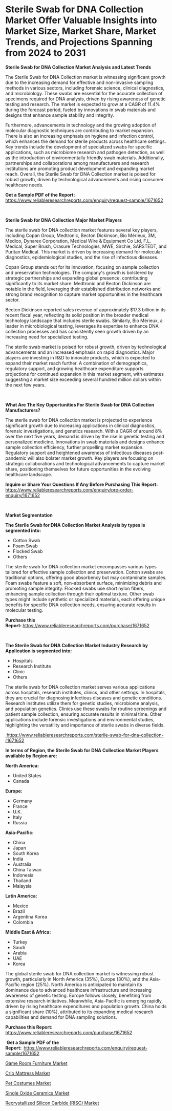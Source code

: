 <p><h1>Sterile Swab for DNA Collection Market Offer Valuable Insights into Market Size, Market Share, Market Trends, and Projections Spanning from 2024 to 2031</h1></p><p><strong>Sterile Swab for DNA Collection Market Analysis and Latest Trends</strong></p>
<p><p>The Sterile Swab for DNA Collection market is witnessing significant growth due to the increasing demand for effective and non-invasive sampling methods in various sectors, including forensic science, clinical diagnostics, and microbiology. These swabs are essential for the accurate collection of specimens required for DNA analysis, driven by rising awareness of genetic testing and research. The market is expected to grow at a CAGR of 11.4% during the forecast period, fueled by innovations in swab materials and designs that enhance sample stability and integrity.</p><p>Furthermore, advancements in technology and the growing adoption of molecular diagnostic techniques are contributing to market expansion. There is also an increasing emphasis on hygiene and infection control, which enhances the demand for sterile products across healthcare settings. Key trends include the development of specialized swabs for specific applications, such as microbiome research and pathogen detection, as well as the introduction of environmentally friendly swab materials. Additionally, partnerships and collaborations among manufacturers and research institutions are promoting product development and expanding market reach. Overall, the Sterile Swab for DNA Collection market is poised for robust growth, driven by technological advancements and rising consumer healthcare needs.</p></p>
<p><strong>Get a Sample PDF of the Report:&nbsp;</strong> <a href="https://www.reliableresearchreports.com/enquiry/request-sample/1671652?utm_campaign=8&utm_medium=2&utm_source=Github&utm_content=ia&utm_term=24122024&utm_id=sterile-swab-for-dna-collection">https://www.reliableresearchreports.com/enquiry/request-sample/1671652</a></p>
<p>&nbsp;</p>
<p><strong>Sterile Swab for DNA Collection Major Market Players</strong></p>
<p><p>The sterile swab for DNA collection market features several key players, including Copan Group, Medtronic, Becton Dickinson, Bio Mérieux, 3M, Medico, Dynarex Corporation, Medical Wire & Equipment Co Ltd, F.L. Medical, Super Brush, Orasure Technologies, MWE, Sirchie, SARSTEDT, and Puritan Medical. This market is driven by increasing demand for molecular diagnostics, epidemiological studies, and the rise of infectious diseases.</p><p>Copan Group stands out for its innovation, focusing on sample collection and preservation technologies. The company's growth is bolstered by strategic partnerships and expanding global presence, contributing significantly to its market share. Medtronic and Becton Dickinson are notable in the field, leveraging their established distribution networks and strong brand recognition to capture market opportunities in the healthcare sector.</p><p>Becton Dickinson reported sales revenue of approximately $17.3 billion in its recent fiscal year, reflecting its solid position in the broader medical technology landscape that includes sterile swabs. Similarly, Bio Mérieux, a leader in microbiological testing, leverages its expertise to enhance DNA collection processes and has consistently seen growth driven by an increasing need for specialized testing. </p><p>The sterile swab market is poised for robust growth, driven by technological advancements and an increased emphasis on rapid diagnostics. Major players are investing in R&D to innovate products, which is expected to expand their market reach further. A combination of demographics, regulatory support, and growing healthcare expenditure supports projections for continued expansion in this market segment, with estimates suggesting a market size exceeding several hundred million dollars within the next few years.</p></p>
<p>&nbsp;</p>
<p><strong>What Are The Key Opportunities For Sterile Swab for DNA Collection Manufacturers?</strong></p>
<p><p>The sterile swab for DNA collection market is projected to experience significant growth due to increasing applications in clinical diagnostics, forensic investigations, and genetics research. With a CAGR of around 8% over the next five years, demand is driven by the rise in genetic testing and personalized medicine. Innovations in swab materials and designs enhance sample collection efficiency, further propelling market expansion. Regulatory support and heightened awareness of infectious diseases post-pandemic will also bolster market growth. Key players are focusing on strategic collaborations and technological advancements to capture market share, positioning themselves for future opportunities in the evolving healthcare landscape.</p></p>
<p><strong>Inquire or Share Your Questions If Any Before Purchasing This Report:</strong> <a href="https://www.reliableresearchreports.com/enquiry/pre-order-enquiry/1671652?utm_campaign=8&utm_medium=2&utm_source=Github&utm_content=ia&utm_term=24122024&utm_id=sterile-swab-for-dna-collection">https://www.reliableresearchreports.com/enquiry/pre-order-enquiry/1671652</a></p>
<p>&nbsp;</p>
<p><strong>Market Segmentation</strong></p>
<p><strong>The Sterile Swab for DNA Collection Market Analysis by types is segmented into:</strong></p>
<p><ul><li>Cotton Swab</li><li>Foam Swab</li><li>Flocked Swab</li><li>Others</li></ul></p>
<p><p>The sterile swab for DNA collection market encompasses various types tailored for effective sample collection and preservation. Cotton swabs are traditional options, offering good absorbency but may contaminate samples. Foam swabs feature a soft, non-absorbent surface, minimizing debris and promoting sample integrity. Flocked swabs use short nylon fibers, enhancing sample collection through their optimal texture. Other swab types might include synthetic or specialized materials, each offering unique benefits for specific DNA collection needs, ensuring accurate results in molecular testing.</p></p>
<p><strong>Purchase this Report:&nbsp;</strong><a href="https://www.reliableresearchreports.com/purchase/1671652?utm_campaign=8&utm_medium=2&utm_source=Github&utm_content=ia&utm_term=24122024&utm_id=sterile-swab-for-dna-collection">https://www.reliableresearchreports.com/purchase/1671652</a></p>
<p>&nbsp;</p>
<p><strong>The Sterile Swab for DNA Collection Market Industry Research by Application is segmented into:</strong></p>
<p><ul><li>Hospitals</li><li>Research Institute</li><li>Clinic</li><li>Others</li></ul></p>
<p><p>The sterile swab for DNA collection market serves various applications across hospitals, research institutes, clinics, and other settings. In hospitals, they are crucial for diagnosing infectious diseases and genetic conditions. Research institutes utilize them for genetic studies, microbiome analysis, and population genetics. Clinics use these swabs for routine screenings and patient sample collection, ensuring accurate results in minimal time. Other applications include forensic investigations and environmental studies, highlighting the versatility and importance of sterile swabs in diverse fields.</p></p>
<p><a href="https://www.reliableresearchreports.com/sterile-swab-for-dna-collection-r1671652?utm_campaign=8&utm_medium=2&utm_source=Github&utm_content=ia&utm_term=24122024&utm_id=sterile-swab-for-dna-collection">&nbsp;https://www.reliableresearchreports.com/sterile-swab-for-dna-collection-r1671652</a></p>
<p><strong>In terms of Region, the Sterile Swab for DNA Collection Market Players available by Region are:</strong></p>
<p>
    <p> <strong> North America: </strong>
        <ul>
            <li>United States</li>
            <li>Canada</li>
        </ul>
        </p> 
    <p> <strong> Europe: </strong>
        <ul>
            <li>Germany</li>
            <li>France</li>
            <li>U.K.</li>
            <li>Italy</li>
            <li>Russia</li>
        </ul>
        </p> 
    <p> <strong> Asia-Pacific: </strong>
        <ul>
            <li>China</li>
            <li>Japan</li>
            <li>South Korea</li>
            <li>India</li>
            <li>Australia</li>
            <li>China Taiwan</li>
            <li>Indonesia</li>
            <li>Thailand</li>
            <li>Malaysia</li>
        </ul>
        </p> 
    <p> <strong> Latin America: </strong>
        <ul>
            <li>Mexico</li>
            <li>Brazil</li>
            <li>Argentina Korea</li>
            <li>Colombia</li>
        </ul>
        </p> 
    <p> <strong> Middle East & Africa: </strong>
        <ul>
            <li>Turkey</li>
            <li>Saudi</li>
            <li>Arabia</li>
            <li>UAE</li>
            <li>Korea</li>
        </ul>
    </p>
    </p>
<p><p>The global sterile swab for DNA collection market is witnessing robust growth, particularly in North America (35%), Europe (30%), and the Asia-Pacific region (25%). North America is anticipated to maintain its dominance due to advanced healthcare infrastructure and increasing awareness of genetic testing. Europe follows closely, benefiting from extensive research initiatives. Meanwhile, Asia-Pacific is emerging rapidly, driven by rising healthcare expenditures and population growth. China holds a significant share (10%), attributed to its expanding medical research capabilities and demand for DNA sampling solutions.</p></p>
<p><strong>Purchase this Report: </strong><a href="https://www.reliableresearchreports.com/purchase/1671652?utm_campaign=8&utm_medium=2&utm_source=Github&utm_content=ia&utm_term=24122024&utm_id=sterile-swab-for-dna-collection">https://www.reliableresearchreports.com/purchase/1671652</a></p>
<p>&nbsp;<strong>Get a Sample PDF of the Report:&nbsp;&nbsp;</strong><a href="https://www.reliableresearchreports.com/enquiry/request-sample/1671652?utm_campaign=8&utm_medium=2&utm_source=Github&utm_content=ia&utm_term=24122024&utm_id=sterile-swab-for-dna-collection">https://www.reliableresearchreports.com/enquiry/request-sample/1671652</a></p>
<p><strong></strong></p>
<p><p><a href="https://www.linkedin.com/pulse/examining-market-forces-influencing-game-room-furniture-size-kwryf?utm_campaign=8&utm_medium=2&utm_source=Github&utm_content=ia&utm_term=24122024&utm_id=sterile-swab-for-dna-collection">Game Room Furniture Market</a></p><p><a href="https://www.linkedin.com/pulse/fore-clarion-insight-j6xzf?utm_campaign=8&utm_medium=2&utm_source=Github&utm_content=ia&utm_term=24122024&utm_id=sterile-swab-for-dna-collection">Crib Mattress Market</a></p><p><a href="https://www.linkedin.com/pulse/p-factrackr-ho6he?utm_campaign=8&utm_medium=2&utm_source=Github&utm_content=ia&utm_term=24122024&utm_id=sterile-swab-for-dna-collection">Pet Costumes Market</a></p><p><a href="https://github.com/mcfred89/Market-Research-Report-List-1/blob/main/single-oxide-ceramics-market.md?utm_campaign=8&utm_medium=2&utm_source=Github&utm_content=ia&utm_term=24122024&utm_id=sterile-swab-for-dna-collection">Single Oxide Ceramics Market</a></p><p><a href="https://github.com/comasnickie/Market-Research-Report-List-1/blob/main/recrystallized-silicon-carbide-risc-market.md?utm_campaign=8&utm_medium=2&utm_source=Github&utm_content=ia&utm_term=24122024&utm_id=sterile-swab-for-dna-collection">Recrystallized Silicon Carbide (RISC) Market</a></p></p>